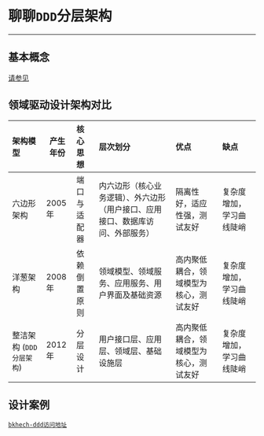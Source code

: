 # 聊聊`DDD`分层架构

---

## 基本概念

[请参见](https://www.processon.com/view/link/67b6f6bbbabf5a32685feb56?cid=65f698be46b5860b79ef0c86)

## 领域驱动设计架构对比

| 架构模型                  | 产生年份 | 核心思想     | 层次划分                                                     | 优点                                   | 缺点                     |
| :------------------------ | -------- | :----------- | :----------------------------------------------------------- | :------------------------------------- | :----------------------- |
| 六边形架构                | 2005年   | 端口与适配器 | 内六边形（核心业务逻辑）、外六边形（用户接口、应用接口、数据库访问、外部服务） | 隔离性好，适应性强，测试友好           | 复杂度增加，学习曲线陡峭 |
| 洋葱架构                  | 2008年   | 依赖倒置原则 | 领域模型、领域服务、应用服务、用户界面及基础资源             | 高内聚低耦合，领域模型为核心，测试友好 | 复杂度增加，学习曲线陡峭 |
| 整洁架构  (`DDD分层架构`) | 2012年   | 分层设计     | 用户接口层、应用层、领域层、基础设施层                       | 高内聚低耦合，领域模型为核心，测试友好 | 复杂度增加，学习曲线陡峭 |

## 设计案例

[`bkhech-ddd访问地址`](https://gitee.com/bkhech/bkhech-ddd)